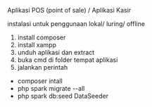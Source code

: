 Aplikasi POS (point of sale) / Aplikasi Kasir

instalasi untuk penggunaan lokal/ luring/ offline
1. install composer
2. install xampp
3. unduh aplikasi dan extract 
4. buka cmd di folder tempat aplikasi
5. jalankan perintah
 - composer intall
 - php spark migrate --all
 - php spark db:seed DataSeeder
